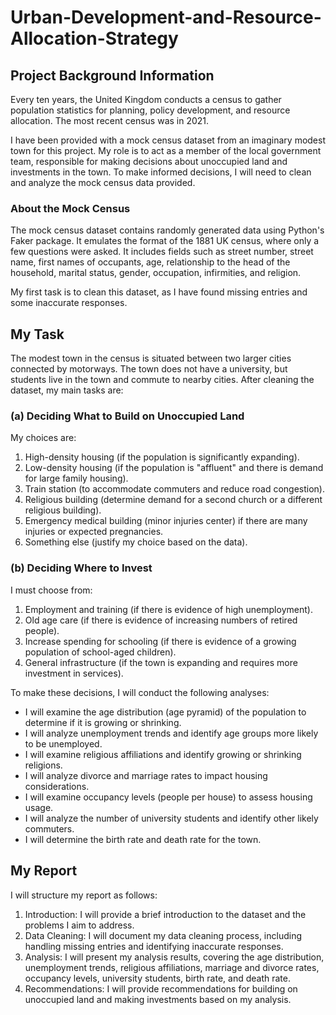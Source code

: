 # Urban-Development-and-Resource-Allocation-Strategy


## Project Background Information

Every ten years, the United Kingdom conducts a census to gather population statistics for planning, policy development, and resource allocation. The most recent census was in 2021.

I have been provided with a mock census dataset from an imaginary modest town for this project. My role is to act as a member of the local government team, responsible for making decisions about unoccupied land and investments in the town. To make informed decisions, I will need to clean and analyze the mock census data provided.

### About the Mock Census

The mock census dataset contains randomly generated data using Python's Faker package. It emulates the format of the 1881 UK census, where only a few questions were asked. It includes fields such as street number, street name, first names of occupants, age, relationship to the head of the household, marital status, gender, occupation, infirmities, and religion.

My first task is to clean this dataset, as I have found missing entries and some inaccurate responses.

## My Task

The modest town in the census is situated between two larger cities connected by motorways. The town does not have a university, but students live in the town and commute to nearby cities. After cleaning the dataset, my main tasks are:

### (a) Deciding What to Build on Unoccupied Land

My choices are:

1. High-density housing (if the population is significantly expanding).
2. Low-density housing (if the population is "affluent" and there is demand for large family housing).
3. Train station (to accommodate commuters and reduce road congestion).
4. Religious building (determine demand for a second church or a different religious building).
5. Emergency medical building (minor injuries center) if there are many injuries or expected pregnancies.
6. Something else (justify my choice based on the data).

### (b) Deciding Where to Invest

I must choose from:

1. Employment and training (if there is evidence of high unemployment).
2. Old age care (if there is evidence of increasing numbers of retired people).
3. Increase spending for schooling (if there is evidence of a growing population of school-aged children).
4. General infrastructure (if the town is expanding and requires more investment in services).

To make these decisions, I will conduct the following analyses:

- I will examine the age distribution (age pyramid) of the population to determine if it is growing or shrinking.
- I will analyze unemployment trends and identify age groups more likely to be unemployed.
- I will examine religious affiliations and identify growing or shrinking religions.
- I will analyze divorce and marriage rates to impact housing considerations.
- I will examine occupancy levels (people per house) to assess housing usage.
- I will analyze the number of university students and identify other likely commuters.
- I will determine the birth rate and death rate for the town.

## My Report

I will structure my report as follows:

1. Introduction: I will provide a brief introduction to the dataset and the problems I aim to address.
2. Data Cleaning: I will document my data cleaning process, including handling missing entries and identifying inaccurate responses.
3. Analysis: I will present my analysis results, covering the age distribution, unemployment trends, religious affiliations, marriage and divorce rates, occupancy levels, university students, birth rate, and death rate.
4. Recommendations: I will provide recommendations for building on unoccupied land and making investments based on my analysis.
